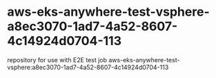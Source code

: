 # aws-eks-anywhere-test-vsphere-a8ec3070-1ad7-4a52-8607-4c14924d0704-113
repository for use with E2E test job aws-eks-anywhere-test-vsphere:a8ec3070-1ad7-4a52-8607-4c14924d0704-113
